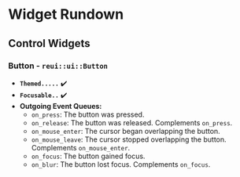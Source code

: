 # Widget Rundown

## Control Widgets

### Button - `reui::ui::Button`
- **`Themed.....`** ✔️
- **`Focusable..`** ✔️
- **Outgoing Event Queues:**
    - `on_press`: The button was pressed.
    - `on_release`: The button was released. Complements `on_press`.
    - `on_mouse_enter`: The cursor began overlapping the button.
    - `on_mouse_leave`: The cursor stopped overlapping the button. Complements `on_mouse_enter`.
    - `on_focus`: The button gained focus.
    - `on_blur`: The button lost focus. Complements `on_focus`.
